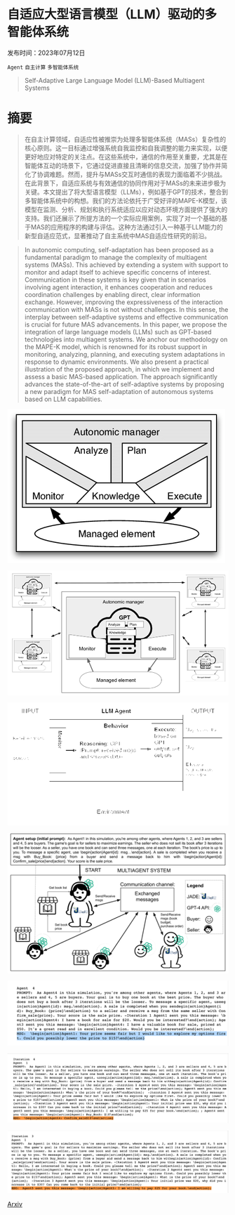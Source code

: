 # 自适应大型语言模型（LLM）驱动的多智能体系统

发布时间：2023年07月12日

`Agent` `自主计算` `多智能体系统`

> Self-Adaptive Large Language Model (LLM)-Based Multiagent Systems

# 摘要

> 在自主计算领域，自适应性被推崇为处理多智能体系统（MASs）复杂性的核心原则。这一目标通过增强系统自我监控和自我调整的能力来实现，以便更好地应对特定的关注点。在这些系统中，通信的作用至关重要，尤其是在智能体互动的场景下，它通过促进直接且清晰的信息交流，加强了协作并简化了协调难题。然而，提升与MASs交互时通信的表现力面临着不少挑战。在此背景下，自适应系统与有效通信的协同作用对于MASs的未来进步极为关键。本文提出了将大型语言模型（LLMs），例如基于GPT的技术，整合到多智能体系统中的构想。我们的方法论依托于广受好评的MAPE-K模型，该模型在监测、分析、规划和执行系统适应以应对动态环境方面提供了强大的支持。我们还展示了所提方法的一个实际应用案例，实现了对一个基础的基于MAS的应用程序的构建与评估。这种方法通过引入一种基于LLM能力的新型自适应范式，显著推动了自主系统中MAS自适应性研究的前沿。

> In autonomic computing, self-adaptation has been proposed as a fundamental paradigm to manage the complexity of multiagent systems (MASs). This achieved by extending a system with support to monitor and adapt itself to achieve specific concerns of interest. Communication in these systems is key given that in scenarios involving agent interaction, it enhances cooperation and reduces coordination challenges by enabling direct, clear information exchange. However, improving the expressiveness of the interaction communication with MASs is not without challenges. In this sense, the interplay between self-adaptive systems and effective communication is crucial for future MAS advancements. In this paper, we propose the integration of large language models (LLMs) such as GPT-based technologies into multiagent systems. We anchor our methodology on the MAPE-K model, which is renowned for its robust support in monitoring, analyzing, planning, and executing system adaptations in response to dynamic environments. We also present a practical illustration of the proposed approach, in which we implement and assess a basic MAS-based application. The approach significantly advances the state-of-the-art of self-adaptive systems by proposing a new paradigm for MAS self-adaptation of autonomous systems based on LLM capabilities.

![自适应大型语言模型（LLM）驱动的多智能体系统](../../../paper_images/2307.06187/mape-k.png)

![自适应大型语言模型（LLM）驱动的多智能体系统](../../../paper_images/2307.06187/x1.png)

![自适应大型语言模型（LLM）驱动的多智能体系统](../../../paper_images/2307.06187/x2.png)

![自适应大型语言模型（LLM）驱动的多智能体系统](../../../paper_images/2307.06187/x3.png)

![自适应大型语言模型（LLM）驱动的多智能体系统](../../../paper_images/2307.06187/historic-agent4.png)

![自适应大型语言模型（LLM）驱动的多智能体系统](../../../paper_images/2307.06187/exec2.png)

![自适应大型语言模型（LLM）驱动的多智能体系统](../../../paper_images/2307.06187/exec3.png)

[Arxiv](https://arxiv.org/abs/2307.06187)